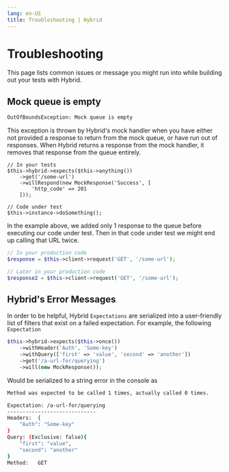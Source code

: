 ```yaml
---
lang: en-US
title: Troubleshooting | Hybrid
---
```


# Troubleshooting

This page lists common issues or message you might run into while building out your tests with Hybrid.

## Mock queue is empty

```bash
OutOfBoundsException: Mock queue is empty
```

This exception is thrown by Hybrid's mock handler when you have either not provided a response to return from the mock queue, or have run out of responses. When Hybrid returns a response from the mock handler, it removes that response from the queue entirely.

```php{4}
// In your tests
$this->hybrid->expects($this->anything())
    ->get('/some-url')
    ->willRespond(new MockResponse('Success', [
        'http_code' => 201
    ]));

// Code under test
$this->instance->doSomething();
```

In the example above, we added only 1 response to the queue before executing our code under test. Then in that code under test we might end up calling that URL twice.

```php 
// In your production code
$response = $this->client->request('GET', '/some-url');

// Later in your production code
$response2 = $this->client->request('GET', '/some-url');
```

## Hybrid's Error Messages

In order to be helpful, Hybrid `Expectations` are serialized into a user-friendly list of filters that exist on a failed expectation. For example, the following `Expectation`

```php
$this->hybrid->expects($this->once())
    ->withHeader('Auth', 'Some-key')
    ->withQuery(['first' => 'value', 'second' => 'another'])
    ->get('/a-url-for/querying')
    ->will(new MockResponse());
```

Would be serialized to a string error in the console as

```bash
Method was expected to be called 1 times, actually called 0 times. 

Expectation: /a-url-for/querying
-----------------------------
Headers:  {
    "Auth": "Some-key"
}
Query: (Exclusive: false){
    "first": "value",
    "second": "another"
}
Method:   GET
```